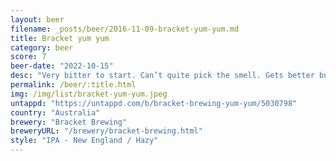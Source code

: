 ```yaml
---
layout: beer
filename: _posts/beer/2016-11-09-bracket-yum-yum.md
title: Bracket yum yum
category: beer
score: 7
beer-date: "2022-10-15"
desc: "Very bitter to start. Can’t quite pick the smell. Gets better but not as good as their other beers"
permalink: /beer/:title.html
img: /img/list/bracket-yum-yum.jpeg
untappd: "https://untappd.com/b/bracket-brewing-yum-yum/5030798"
country: "Australia"
brewery: "Bracket Brewing"
breweryURL: "/brewery/bracket-brewing.html"
style: "IPA - New England / Hazy"
---
```

